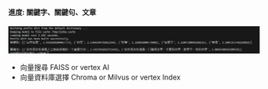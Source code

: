 ### 
#### 進度: 關鍵字、關鍵句、文章
![alt text](./result/image.png)
- 向量搜尋 FAISS or vertex AI
- 向量資料庫選擇 Chroma or Milvus or vertex Index
